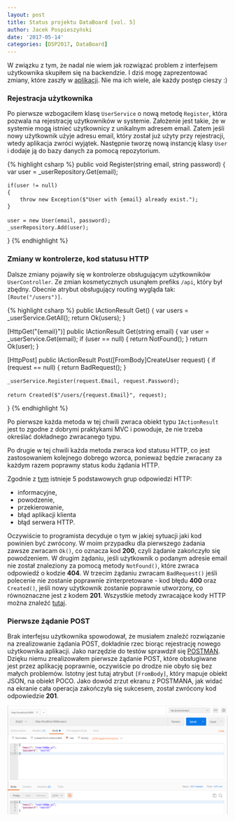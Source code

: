 ```yaml
---
layout: post
title: Status projektu DataBoard [vol. 5]
author: Jacek Pospieszyński
date: '2017-05-14'
categories: [DSP2017, DataBoard]
---
```


W związku z tym, że nadal nie wiem jak rozwiązać problem z interfejsem użytkownika skupiłem się na backendzie. I dziś mogę zaprezentować zmiany, które zaszły w [aplikacji](https://github.com/pospieszja/DataBoard). Nie ma ich wiele, ale każdy postęp cieszy :)

<!--more-->
### Rejestracja użytkownika
Po pierwsze wzbogaciłem klasę ``UserService`` o nową metodę ``Register``, która pozwala na rejestrację użytkowników w systemie. Założenie jest takie, że w systemie mogą istnieć użytkownicy z unikalnym adresem email. Zatem jeśli nowy użytkownik użyje adresu email, który został już użyty przy rejestracji, wtedy aplikacja zwróci wyjątek. Następnie tworzę nową instancję klasy ``User`` i dodaje ją do bazy danych za pomocą repozytorium.

{% highlight csharp %}
public void Register(string email, string password)
{
    var user = _userRepository.Get(email);

    if(user != null)
    {
        throw new Exception($"User with {email} already exist.");
    }

    user = new User(email, password);
    _userRepository.Add(user);
}
{% endhighlight %}

### Zmiany w kontrolerze, kod statusu HTTP
Dalsze zmiany pojawiły się w kontrolerze obsługującym użytkowników ``UserController``.
Ze zmian kosmetycznych usunąłem prefiks ``/api``, który był zbędny. Obecnie atrybut obsługujący routing wygląda tak: ``[Route("/users")]``.

{% highlight csharp %}
public IActionResult Get()
{
    var users = _userService.GetAll();
    return Ok(users);
}

[HttpGet("{email}")]
public IActionResult Get(string email)
{
    var user = _userService.Get(email);
    if (user == null)
    {
        return NotFound();
    }
    return Ok(user);
}

[HttpPost]
public IActionResult Post([FromBody]CreateUser request)
{
    if (request == null)
    {
        return BadRequest();
    }

    _userService.Register(request.Email, request.Password);

    return Created($"/users/{request.Email}", request);
}
{% endhighlight %}


Po pierwsze każda metoda w tej chwili zwraca obiekt typu ``IActionResult`` jest to zgodne z dobrymi praktykami MVC i powoduje, że nie trzeba określać dokładnego zwracanego typu.

Po drugie w tej chwili każda metoda zwraca kod statusu HTTP, co jest zastosowaniem kolejnego dobrego wzorca, ponieważ będzie zwracany za każdym razem poprawny status kodu żądania HTTP.

Zgodnie z [tym](https://pl.wikipedia.org/wiki/Kod_odpowiedzi_HTTP) istnieje 5 podstawowych grup odpowiedzi HTTP:
* informacyjne,
* powodzenie,
* przekierowanie,
* błąd aplikacji klienta
* błąd serwera HTTP.

Oczywiście to programista decyduje o tym w jakiej sytuacji jaki kod powinien być zwrócony.
W moim przypadku dla pierwszego żadania zawsze zwracam ``Ok()``, co oznacza kod **200**, czyli żądanie zakończyło się powodzeniem. W drugim żądaniu, jeśli użytkownik o podanym adresie email nie został znaleziony za pomocą metody ``NotFound()``, które zwraca odpowiedź o kodzie **404**. W trzecim żądaniu zwracam ``BadRequest()`` jeśli polecenie nie zostanie poprawnie zinterpretowane - kod błędu **400** oraz ``Created()``, jeśli nowy użytkownik zostanie poprawnie utworzony, co równoznaczne jest z kodem **201**. Wszystkie metody zwracające kody HTTP można znaleźć [tutaj](https://msdn.microsoft.com/en-us/library/system.net.httpstatuscode(v=vs.110).aspx).

### Pierwsze żądanie POST
Brak interfejsu użytkownika spowodował, że musiałem znaleźć rozwiązanie na zrealizowanie żądania POST, dokładnie rzec biorąc rejestrację nowego użytkownika aplikacji. Jako narzędzie do testów sprawdził się [POSTMAN](https://www.getpostman.com/). Dzięku niemu zrealizowałem pierwsze żądanie POST, które obsługiwane jest przez aplikację poprawnie, oczywiście po drodze nie obyło się bez małych problemów. Istotny jest tutaj atrybut ``[FromBody]``, który mapuje obiekt JSON, na obiekt POCO. Jako dowód zrzut ekranu z POSTMANA, jak widać na ekranie cała operacja zakończyła się sukcesem, został zwrócony kod odpowiedzie **201**.

![Postman](/assets/2017-05-14-status-projektu-vol5/postman.png "Postman")